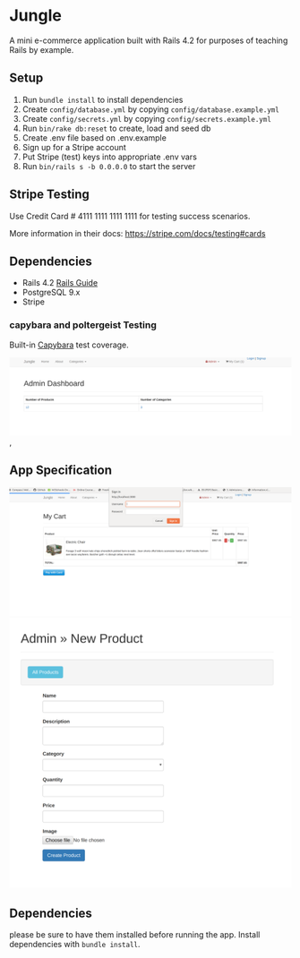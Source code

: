 # Jungle

A mini e-commerce application built with Rails 4.2 for purposes of teaching Rails by example.
 
## Setup

1. Run `bundle install` to install dependencies
2. Create `config/database.yml` by copying `config/database.example.yml`
3. Create `config/secrets.yml` by copying `config/secrets.example.yml`
4. Run `bin/rake db:reset` to create, load and seed db
5. Create .env file based on .env.example
6. Sign up for a Stripe account
7. Put Stripe (test) keys into appropriate .env vars
8. Run `bin/rails s -b 0.0.0.0` to start the server

## Stripe Testing

Use Credit Card # 4111 1111 1111 1111 for testing success scenarios.

More information in their docs: <https://stripe.com/docs/testing#cards>

## Dependencies

* Rails 4.2 [Rails Guide](http://guides.rubyonrails.org/v4.2/)
* PostgreSQL 9.x
* Stripe
 


### capybara and poltergeist Testing

Built-in [Capybara](https://teamcapybara.github.io/capybara/) test coverage.

!["capybara test for product-list-login-and adding products to cart"](https://github.com/LAYTHJABBAR/jungle-rails/blob/master/docs/admin-Dashboard.png?raw=true),


## App Specification
!["login Authentication for Admin Drop List"](https://github.com/LAYTHJABBAR/jungle-rails/blob/master/docs/adminlogin.png?raw=true)
!["Ability to add a new categories and productes to the lists by admin](https://github.com/LAYTHJABBAR/jungle-rails/blob/master/docs/new_product.png?raw=true)
## Dependencies
please be sure to have them installed before running the app.
Install dependencies with `bundle install`.


 
